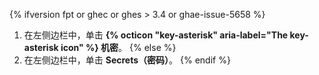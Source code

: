 {% ifversion fpt or ghec or ghes > 3.4 or ghae-issue-5658 %}
1. 在左侧边栏中，单击 **{% octicon "key-asterisk" aria-label="The key-asterisk icon" %} 机密**。
{% else %}
1. 在左侧边栏中，单击 **Secrets（密码）**。
{% endif %}
